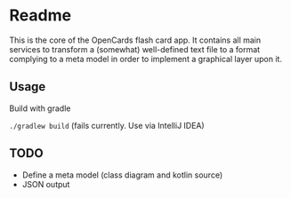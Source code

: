 # Readme

This is the core of the OpenCards flash card app. It contains all main services to transform a (somewhat) well-defined
text file to a format complying to a meta model in order to implement a graphical layer upon it.

## Usage

Build with gradle

```./gradlew build``` (fails currently. Use via IntelliJ IDEA)

## TODO

- Define a meta model (class diagram and kotlin source)
- JSON output
